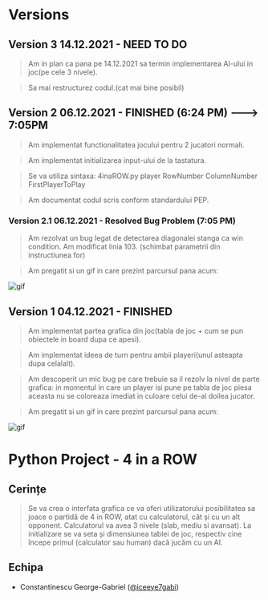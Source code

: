 # Versions


## Version 3 14.12.2021 - NEED TO DO
>Am in plan ca pana pe 14.12.2021 sa termin implementarea AI-ului in joc(pe cele 3 nivele).

>Sa mai restructurez codul.(cat mai bine posibil)


## Version 2 06.12.2021 - FINISHED (6:24 PM) ---> 7:05PM
>Am implementat functionalitatea jocului pentru 2 jucatori normali.

>Am implementat initializarea input-ului de la tastatura. 

>Se va utiliza sintaxa: 4inaROW.py player RowNumber ColumnNumber FirstPlayerToPlay

>Am documentat codul scris conform standardului PEP.

### Version 2.1 06.12.2021 - Resolved Bug Problem (7:05 PM)
> Am rezolvat un bug legat de detectarea diagonalei stanga ca win condition.
> Am modificat linia 103. (schimbat parametrii din instructiunea for)

>Am pregatit si un gif in care prezint parcursul pana acum:

 ![gif](https://media0.giphy.com/media/wKZ8mxVbx3YQzuOMHD/giphy.gif)

 
## Version 1 04.12.2021 - FINISHED
> Am implementat partea grafica din joc(tabla de joc + cum se pun obiectele in board dupa ce apesi).

> Am implementat ideea de turn pentru ambii playeri(unul asteapta dupa celalalt).

> Am descoperit un mic bug pe care trebuie sa il rezolv la nivel de parte grafica: in momentul in care un player isi pune pe tabla de joc piesa aceasta nu se coloreaza imediat in culoare celui de-al doilea jucator.

> Am pregatit si un gif in care prezint parcursul pana acum:

![gif](https://media.giphy.com/media/N4nuDvxDuzZs05AkDQ/giphy.gif)



# Python Project  - 4 in a ROW

## Cerințe
>Se va crea o interfata grafica ce va oferi utilizatorului posibilitatea sa joace o partidă de 4 in
ROW, atat cu calculatorul, cât și cu un alt opponent. Calculatorul va avea 3 nivele (slab,
mediu si avansat). La initializare se va seta și dimensiunea tablei de joc, respectiv cine începe
primul (calculator sau human) dacă jucăm cu un AI.

## Echipa
- Constantinescu George-Gabriel ([@iceeye7gabi](https://github.com/iceeye7gabi))
